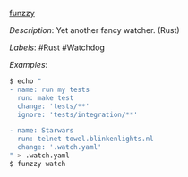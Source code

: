 [funzzy](https://github.com/cristianoliveira/funzzy)

*Description*: Yet another fancy watcher. (Rust)

*Labels*: #Rust #Watchdog

*Examples*:

```bash
$ echo "
- name: run my tests
  run: make test
  change: 'tests/**'
  ignore: 'tests/integration/**'

- name: Starwars
  run: telnet towel.blinkenlights.nl
  change: '.watch.yaml'
" > .watch.yaml
$ funzzy watch
```
